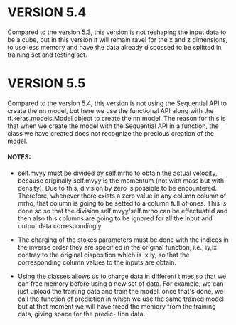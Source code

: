 # VERSION 5.4 

Compared to the version 5.3, this version is not reshaping the input data to be a cube, but 
in this version it will remain ravel for the x and z dimensions, to use less memory and have
the data already dispossed to be splitted in training set and testing set.

# VERSION 5.5

Compared to the version 5.4, this version is not using the Sequential API to create the nn model,
but here we use the functional API along with the tf.keras.models.Model object to create the nn model.
The reason for this is that when we create the model with the Sequential API in a function, the class
we have created does not recognize the precious creation of the model.

#### NOTES:
-   self.mvyy must be divided by self.mrho to obtain the actual velocity, because originally
    self.mvyy is the momentum (not with mass but with density). Due to this, division by zero 
    is possible to be encountered. Therefore, whenever there exists a zero value in any column
    column of mrho, that column is going to be setted to a column full of ones. This is done so 
    so that the division self.mvyy/self.mrho can be effectuated and then also this columns are 
    going to be ignored for all the input and output data correspondingly.

-   The charging of the stokes parameters must be done with the indices in the inverse order they
    are specified in the original function, i.e., iy,ix contray to the original disposition which
    is ix,iy, so that the corresponding column values to the inputs are obtain.

-   Using the classes allows us to charge data in different times so that we can free memory before 
    using a new set of data. For example, we can just upload the training data and train the model. 
    once that's done, we call the function of prediction in which we use the same trained model but 
    at that moment we will have freed the memory from the training data, giving space for the predic-
    tion data.
